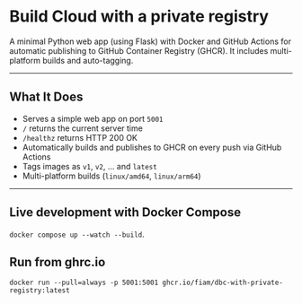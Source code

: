 # Build Cloud with a private registry

A minimal Python web app (using Flask) with Docker and GitHub Actions for automatic publishing to GitHub Container Registry (GHCR). It includes multi-platform builds and auto-tagging.

---

## What It Does

- Serves a simple web app on port `5001`
- `/` returns the current server time
- `/healthz` returns HTTP 200 OK
- Automatically builds and publishes to GHCR on every push via GitHub Actions
- Tags images as `v1`, `v2`, ... and `latest`
- Multi-platform builds (`linux/amd64`, `linux/arm64`)

---

## Live development with Docker Compose

`docker compose up --watch --build`.

## Run from ghrc.io

`docker run --pull=always -p 5001:5001 ghcr.io/fiam/dbc-with-private-registry:latest`

